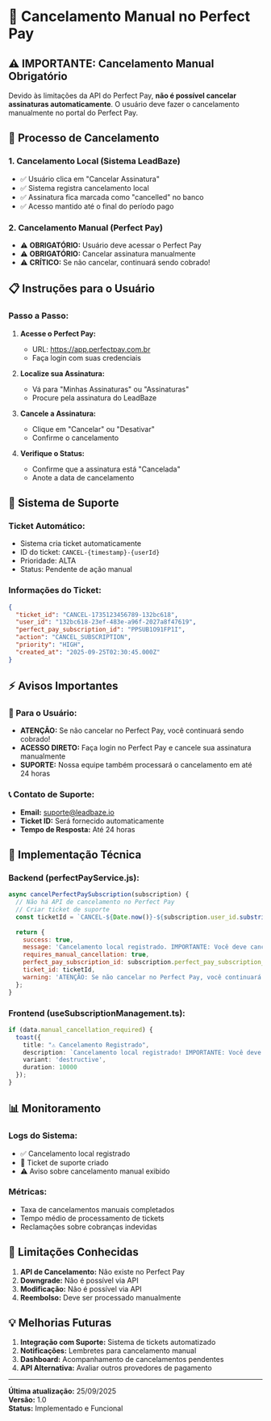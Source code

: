 # 🚫 Cancelamento Manual no Perfect Pay

## ⚠️ **IMPORTANTE: Cancelamento Manual Obrigatório**

Devido às limitações da API do Perfect Pay, **não é possível cancelar assinaturas automaticamente**. O usuário deve fazer o cancelamento manualmente no portal do Perfect Pay.

## 🔄 **Processo de Cancelamento**

### **1. Cancelamento Local (Sistema LeadBaze)**
- ✅ Usuário clica em "Cancelar Assinatura"
- ✅ Sistema registra cancelamento local
- ✅ Assinatura fica marcada como "cancelled" no banco
- ✅ Acesso mantido até o final do período pago

### **2. Cancelamento Manual (Perfect Pay)**
- ⚠️ **OBRIGATÓRIO:** Usuário deve acessar o Perfect Pay
- ⚠️ **OBRIGATÓRIO:** Cancelar assinatura manualmente
- ⚠️ **CRÍTICO:** Se não cancelar, continuará sendo cobrado!

## 📋 **Instruções para o Usuário**

### **Passo a Passo:**

1. **Acesse o Perfect Pay:**
   - URL: https://app.perfectpay.com.br
   - Faça login com suas credenciais

2. **Localize sua Assinatura:**
   - Vá para "Minhas Assinaturas" ou "Assinaturas"
   - Procure pela assinatura do LeadBaze

3. **Cancele a Assinatura:**
   - Clique em "Cancelar" ou "Desativar"
   - Confirme o cancelamento

4. **Verifique o Status:**
   - Confirme que a assinatura está "Cancelada"
   - Anote a data de cancelamento

## 🎫 **Sistema de Suporte**

### **Ticket Automático:**
- Sistema cria ticket automaticamente
- ID do ticket: `CANCEL-{timestamp}-{userId}`
- Prioridade: ALTA
- Status: Pendente de ação manual

### **Informações do Ticket:**
```json
{
  "ticket_id": "CANCEL-1735123456789-132bc618",
  "user_id": "132bc618-23ef-483e-a96f-2027a8f47619",
  "perfect_pay_subscription_id": "PPSUB1O91FP1I",
  "action": "CANCEL_SUBSCRIPTION",
  "priority": "HIGH",
  "created_at": "2025-09-25T02:30:45.000Z"
}
```

## ⚡ **Avisos Importantes**

### **🚨 Para o Usuário:**
- **ATENÇÃO:** Se não cancelar no Perfect Pay, você continuará sendo cobrado!
- **ACESSO DIRETO:** Faça login no Perfect Pay e cancele sua assinatura manualmente
- **SUPORTE:** Nossa equipe também processará o cancelamento em até 24 horas

### **📞 Contato de Suporte:**
- **Email:** suporte@leadbaze.io
- **Ticket ID:** Será fornecido automaticamente
- **Tempo de Resposta:** Até 24 horas

## 🔧 **Implementação Técnica**

### **Backend (perfectPayService.js):**
```javascript
async cancelPerfectPaySubscription(subscription) {
  // Não há API de cancelamento no Perfect Pay
  // Criar ticket de suporte
  const ticketId = `CANCEL-${Date.now()}-${subscription.user_id.substring(0, 8)}`;
  
  return {
    success: true,
    message: 'Cancelamento local registrado. IMPORTANTE: Você deve cancelar manualmente no Perfect Pay para evitar cobranças futuras.',
    requires_manual_cancellation: true,
    perfect_pay_subscription_id: subscription.perfect_pay_subscription_id,
    ticket_id: ticketId,
    warning: 'ATENÇÃO: Se não cancelar no Perfect Pay, você continuará sendo cobrado!'
  };
}
```

### **Frontend (useSubscriptionManagement.ts):**
```typescript
if (data.manual_cancellation_required) {
  toast({
    title: "⚠️ Cancelamento Registrado",
    description: `Cancelamento local registrado! IMPORTANTE: Você deve cancelar manualmente no Perfect Pay para evitar cobranças futuras.`,
    variant: 'destructive',
    duration: 10000
  });
}
```

## 📊 **Monitoramento**

### **Logs do Sistema:**
- ✅ Cancelamento local registrado
- 🎫 Ticket de suporte criado
- ⚠️ Aviso sobre cancelamento manual exibido

### **Métricas:**
- Taxa de cancelamentos manuais completados
- Tempo médio de processamento de tickets
- Reclamações sobre cobranças indevidas

## 🚫 **Limitações Conhecidas**

1. **API de Cancelamento:** Não existe no Perfect Pay
2. **Downgrade:** Não é possível via API
3. **Modificação:** Não é possível via API
4. **Reembolso:** Deve ser processado manualmente

## 💡 **Melhorias Futuras**

1. **Integração com Suporte:** Sistema de tickets automatizado
2. **Notificações:** Lembretes para cancelamento manual
3. **Dashboard:** Acompanhamento de cancelamentos pendentes
4. **API Alternativa:** Avaliar outros provedores de pagamento

---

**Última atualização:** 25/09/2025  
**Versão:** 1.0  
**Status:** Implementado e Funcional








